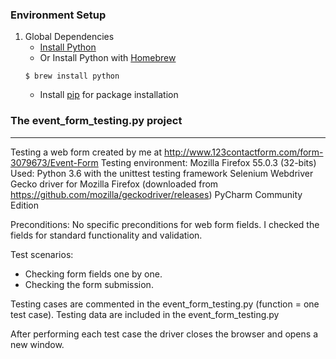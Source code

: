 ### Environment Setup

1. Global Dependencies
    * [Install Python](https://www.python.org/downloads/)
    * Or Install Python with [Homebrew](http://brew.sh/)
    ```
    $ brew install python
    ```
    * Install [pip](https://pip.pypa.io/en/stable/installing/) for package installation
    
### The event_form_testing.py project
----
Testing a web form created by me at http://www.123contactform.com/form-3079673/Event-Form
Testing environment: Mozilla Firefox 55.0.3 (32-bits)
Used:
Python 3.6 with the unittest testing framework
Selenium Webdriver
Gecko driver for Mozilla Firefox (downloaded from https://github.com/mozilla/geckodriver/releases)
PyCharm Community Edition

Preconditions:
No specific  preconditions for web form fields.  I checked the fields for standard functionality and validation.

Test scenarios: 
- Checking form fields one by one.
- Checking the form submission.

Testing cases are commented in the event_form_testing.py (function = one test case).
Testing data are included in the event_form_testing.py

After performing each test case the driver closes the browser and opens a new window.

